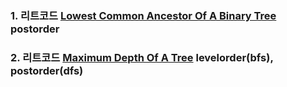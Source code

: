 ### 1. 리트코드 [Lowest Common Ancestor Of A Binary Tree](https://leetcode.com/problems/lowest-common-ancestor-of-a-binary-tree/description/) postorder

### 2. 리트코드 [Maximum Depth Of A Tree](https://leetcode.com/problems/maximum-depth-of-binary-tree/description/) levelorder(bfs), postorder(dfs)
